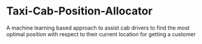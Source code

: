 # Taxi-Cab-Position-Allocator

A machine learning based approach to assist cab drivers to find the most optimal position with respect to their current location for getting a customer
